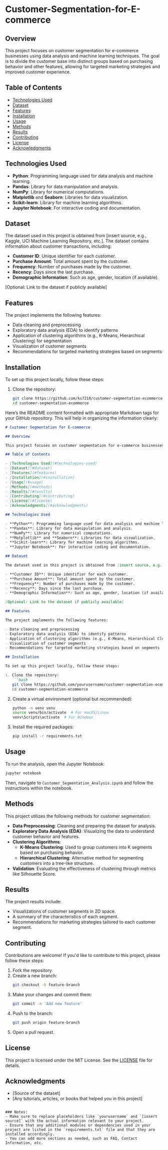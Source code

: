 # Customer-Segmentation-for-E-commerce


## Overview

This project focuses on customer segmentation for e-commerce businesses using data analysis and machine learning techniques. The goal is to divide the customer base into distinct groups based on purchasing behavior and other features, allowing for targeted marketing strategies and improved customer experience.

## Table of Contents

- [Technologies Used](#technologies-used)
- [Dataset](#dataset)
- [Features](#features)
- [Installation](#installation)
- [Usage](#usage)
- [Methods](#methods)
- [Results](#results)
- [Contributing](#contributing)
- [License](#license)
- [Acknowledgments](#acknowledgments)

## Technologies Used

- **Python**: Programming language used for data analysis and machine learning.
- **Pandas**: Library for data manipulation and analysis.
- **NumPy**: Library for numerical computations.
- **Matplotlib** and **Seaborn**: Libraries for data visualization.
- **Scikit-learn**: Library for machine learning algorithms.
- **Jupyter Notebook**: For interactive coding and documentation.

## Dataset

The dataset used in this project is obtained from [insert source, e.g., Kaggle, UCI Machine Learning Repository, etc.]. The dataset contains information about customer transactions, including:

- **Customer ID**: Unique identifier for each customer.
- **Purchase Amount**: Total amount spent by the customer.
- **Frequency**: Number of purchases made by the customer.
- **Recency**: Days since the last purchase.
- **Demographic Information**: Such as age, gender, location (if available).

[Optional: Link to the dataset if publicly available]

## Features

The project implements the following features:

- Data cleaning and preprocessing
- Exploratory data analysis (EDA) to identify patterns
- Application of clustering algorithms (e.g., K-Means, Hierarchical Clustering) for segmentation
- Visualization of customer segments
- Recommendations for targeted marketing strategies based on segments

## Installation

To set up this project locally, follow these steps:

1. Clone the repository:
   ```bash
   git clone https://github.com/ks7210/customer-segmentation-ecommerce.git
   cd customer-segmentation-ecommerce


Here’s the README content formatted with appropriate Markdown tags for your GitHub repository. This will help in organizing the information clearly:

```markdown
# Customer Segmentation for E-commerce

## Overview

This project focuses on customer segmentation for e-commerce businesses using data analysis and machine learning techniques. The goal is to divide the customer base into distinct groups based on purchasing behavior and other features, allowing for targeted marketing strategies and improved customer experience.

## Table of Contents

- [Technologies Used](#technologies-used)
- [Dataset](#dataset)
- [Features](#features)
- [Installation](#installation)
- [Usage](#usage)
- [Methods](#methods)
- [Results](#results)
- [Contributing](#contributing)
- [License](#license)
- [Acknowledgments](#acknowledgments)

## Technologies Used

- **Python**: Programming language used for data analysis and machine learning.
- **Pandas**: Library for data manipulation and analysis.
- **NumPy**: Library for numerical computations.
- **Matplotlib** and **Seaborn**: Libraries for data visualization.
- **Scikit-learn**: Library for machine learning algorithms.
- **Jupyter Notebook**: For interactive coding and documentation.

## Dataset

The dataset used in this project is obtained from [insert source, e.g., Kaggle, UCI Machine Learning Repository, etc.]. The dataset contains information about customer transactions, including:

- **Customer ID**: Unique identifier for each customer.
- **Purchase Amount**: Total amount spent by the customer.
- **Frequency**: Number of purchases made by the customer.
- **Recency**: Days since the last purchase.
- **Demographic Information**: Such as age, gender, location (if available).

[Optional: Link to the dataset if publicly available]

## Features

The project implements the following features:

- Data cleaning and preprocessing
- Exploratory data analysis (EDA) to identify patterns
- Application of clustering algorithms (e.g., K-Means, Hierarchical Clustering) for segmentation
- Visualization of customer segments
- Recommendations for targeted marketing strategies based on segments

## Installation

To set up this project locally, follow these steps:

1. Clone the repository:
   ```bash
   git clone https://github.com/yourusername/customer-segmentation-ecommerce.git
   cd customer-segmentation-ecommerce
   ```

2. Create a virtual environment (optional but recommended):
   ```bash
   python -m venv venv
   source venv/bin/activate  # For macOS/Linux
   venv\Scripts\activate  # For Windows
   ```

3. Install the required packages:
   ```bash
   pip install -r requirements.txt
   ```

## Usage

To run the analysis, open the Jupyter Notebook:
```bash
jupyter notebook
```
Then, navigate to `Customer_Segmentation_Analysis.ipynb` and follow the instructions within the notebook.

## Methods

This project utilizes the following methods for customer segmentation:

- **Data Preprocessing**: Cleaning and preparing the dataset for analysis.
- **Exploratory Data Analysis (EDA)**: Visualizing the data to understand customer behavior and features.
- **Clustering Algorithms**:
  - **K-Means Clustering**: Used to group customers into K segments based on purchasing behavior.
  - **Hierarchical Clustering**: Alternative method for segmenting customers into a tree-like structure.
- **Validation**: Evaluating the effectiveness of clustering through metrics like Silhouette Score.

## Results

The project results include:

- Visualizations of customer segments in 2D space.
- A summary of the characteristics of each segment.
- Recommendations for marketing strategies tailored to each customer segment.

## Contributing

Contributions are welcome! If you'd like to contribute to this project, please follow these steps:

1. Fork the repository.
2. Create a new branch:
   ```bash
   git checkout -b feature-branch
   ```
3. Make your changes and commit them:
   ```bash
   git commit -m 'Add new feature'
   ```
4. Push to the branch:
   ```bash
   git push origin feature-branch
   ```
5. Open a pull request.

## License

This project is licensed under the MIT License. See the [LICENSE](LICENSE) file for details.

## Acknowledgments

- [Source of the dataset]
- [Any tutorials, articles, or books that helped you in this project]

```

### Notes:
- Make sure to replace placeholders like `yourusername` and `[insert source]` with the actual information relevant to your project.
- Ensure that any additional modules or dependencies used in your project are listed in the `requirements.txt` file and that they are installed accordingly.
- You can add more sections as needed, such as FAQ, Contact Information, etc.

